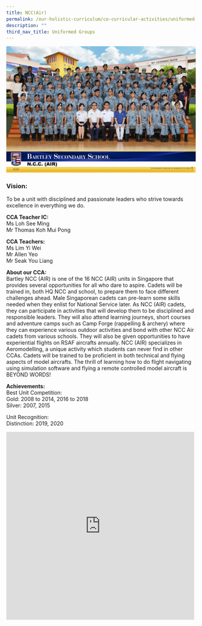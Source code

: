 ```yaml
---
title: NCC(Air)
permalink: /our-holistic-curriculum/co-curricular-activities/uniformed-groups/ncc-air
description: ""
third_nav_title: Uniformed Groups
---
```

![](/images/NCC-(Air)-Formal.jpg)

### Vision:
To be a unit with disciplined and passionate leaders who strive towards excellence in everything we do.

**CCA Teacher IC:** <br>
Ms Loh See Ming <br>
Mr Thomas Koh Mui Pong <br>

**CCA Teachers:** <br> 
Ms Lim Yi Wei <br>
Mr Allen Yeo <br>
Mr Seak You Liang


**About our CCA:** <br>
Bartley NCC (AIR) is one of the 16 NCC (AIR) units in Singapore that provides several opportunities for all who dare to aspire. Cadets will be trained in, both HQ NCC and school, to prepare them to face different challenges ahead. Male Singaporean cadets can pre-learn some skills needed when they enlist for National Service later.
As NCC (AIR) cadets, they can participate in activities that will develop them to be disciplined and responsible leaders. They will also attend learning journeys, short courses and adventure camps such as Camp Forge (rappelling &amp; archery) where they can experience various outdoor activities and bond with other NCC Air cadets from various schools. They will also be given opportunities to have experiential flights on RSAF aircrafts annually.
NCC (AIR) specializes in Aeromodelling, a unique activity which students can never find in other CCAs. Cadets will be trained to be proficient in both technical and flying aspects of model aircrafts. The thrill of learning how to do flight navigating using simulation software and flying a remote controlled model aircraft is BEYOND WORDS!

**Achievements:** <br>
Best Unit Competition: <br>
Gold: 2008 to 2014, 2016 to 2018 <br>
Silver: 2007, 2015

Unit Recognition: <br>
Distinction: 2019, 2020

<iframe allowfullscreen="true" height="500" width="500" frameborder="0" src="https://docs.google.com/presentation/d/e/2PACX-1vT_e3qk3DaR7Bmfz71x-Hd8hBCPqEh-Z9-Kc2yxGVFcfTS8QfwAg__t0zgN295D8bOOK3X-nnVmrVap/embed?start=true&amp;loop=true&amp;delayms=10000"></iframe>
